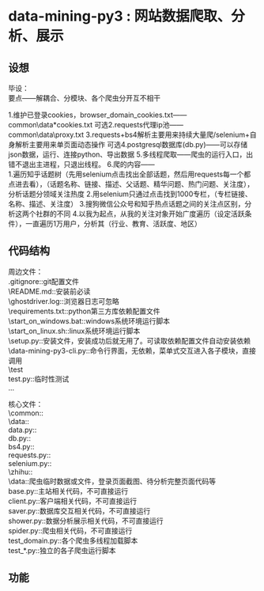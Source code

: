 data-mining-py3 : 网站数据爬取、分析、展示
=========================================================

设想
----

毕设：  
要点——解耦合、分模块、各个爬虫分开互不相干  

1.维护已登录cookies，browser_domain_cookies.txt——common\data\*cookies.txt
可选2.requests代理ip池——common\data\proxy.txt
3.requests+bs4解析主要用来持续大量爬/selenium+自身解析主要用来单页面动态操作
可选4.postgresql数据库(db.py)——可以存储json数据，运行、连接python、导出数据
5.多线程爬取——爬虫的运行入口，出错不退出主进程，只退出线程。
6.爬的内容——	
    1.遍历知乎话题树（先用selenium点击找出全部话题，然后用requests每一个都点进去看），（话题名称、链接、描述、父话题、精华问题、热门问题、关注度），分析话题分领域关注热度
    2.用selenium只通过点击找到1000专栏，（专栏链接、名称、描述、关注度）
    3.搜狗微信公众号和知乎热点话题之间的关注点区别，分析这两个社群的不同
    4.以我为起点，从我的关注对象开始广度遍历（设定活跃条件），一直遍历1万用户，分析其（行业、教育、活跃度、地区）

代码结构
--------

周边文件：  
\.gitignore::git配置文件  
\README.md::安装前必读  
\ghostdriver.log::浏览器日志可忽略  
\requirements.txt::python第三方库依赖配置文件  
\start_on_windows.bat::windows系统环境运行脚本  
\start_on_linux.sh::linux系统环境运行脚本   
\setup.py::安装文件，安装成功后就无用了。可读取依赖配置文件自动安装依赖  
\data-mining-py3-cli.py::命令行界面，无依赖，菜单式交互进入各子模块，直接调用  
\test  
    test.py::临时性测试  
    ...  

核心文件：  
\common::  
    \data::  
    data.py::  
    db.py::  
    bs4.py::  
    requests.py::  
    selenium.py::  
\zhihu::  
    \data::爬虫临时数据或文件，登录页面截图、待分析完整页面代码等  
    base.py::主站相关代码，不可直接运行  
    client.py::客户端相关代码，不可直接运行  
    saver.py::数据库交互相关代码，不可直接运行  
    shower.py::数据分析展示相关代码，不可直接运行  
    spider.py::爬虫相关代码，不可直接运行  
    test_domain.py::各个爬虫多线程加载脚本  
    test_*.py::独立的各子爬虫运行脚本  

功能
----


